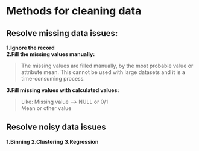 # Methods for cleaning data  
  
## Resolve missing data issues: 
**1.Ignore the record**  
**2.Fill the missing values manually:**  
> The missing values are filled manually, by the most probable value or attribute mean. This cannot be used with large datasets and it is a time-consuming process.  

**3.Fill missing values with calculated values:**  
> Like: Missing value --> NULL or 0/1  
> Mean or other value  

## Resolve noisy data issues
**1.Binning**
**2.Clustering**
**3.Regression**



